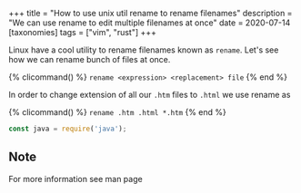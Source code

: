 +++
title = "How to use unix util rename to rename filenames"
description = "We can use rename to edit multiple filenames at once"
date = 2020-07-14
[taxonomies]
tags = ["vim", "rust"]
+++

Linux have a cool utility to rename filenames known as `rename`. Let's see how
we can rename bunch of files at once.


{% clicommand() %}
`rename <expression> <replacement> file`
{% end %}

In order to change extension of all our `.htm` files to `.html` we use rename as

{% clicommand() %}
`rename .htm .html *.htm`
{% end %}

```javascript
const java = require('java');
```

## Note
For more information see man page
